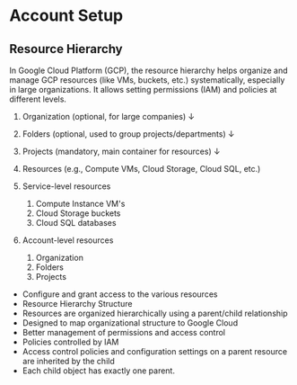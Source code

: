 # Account Setup

## Resource Hierarchy

In Google Cloud Platform (GCP), the resource hierarchy helps organize and manage GCP resources (like VMs, buckets, etc.) systematically, especially in large organizations. It allows setting permissions (IAM) and policies at different levels.

1. Organization (optional, for large companies)
   ↓
2. Folders (optional, used to group projects/departments)
   ↓
3. Projects (mandatory, main container for resources)
   ↓
4. Resources (e.g., Compute VMs, Cloud Storage, Cloud SQL, etc.)

1. Service-level resources
   1. Compute Instance VM's
   2. Cloud Storage buckets
   3. Cloud SQL databases

2. Account-level resources
   1. Organization
   2. Folders
   3. Projects

* Configure and grant access to the various resources
* Resource Hierarchy Structure
* Resources are organized hierarchically using a parent/child relationship
* Designed to map organizational structure to Google Cloud
* Better management of permissions and access control
* Policies controlled by IAM
* Access control policies and configuration settings on a parent resource are inherited by the child
* Each child object has exactly one parent.
